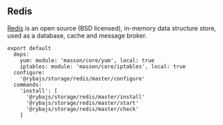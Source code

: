 
## Redis

[Redis][redis] is an open source (BSD licensed), in-memory data structure store,
used as a database, cache and message broker.

[redis]:https://redis.io/

    export default
      deps:
        yum: module: 'masson/core/yum', local: true
        iptables: module: 'masson/core/iptables', local: true
      configure:
        '@rybajs/storage/redis/master/configure'
      commands:
        'install': [
          '@rybajs/storage/redis/master/install'
          '@rybajs/storage/redis/master/start'
          '@rybajs/storage/redis/master/check'
        ]
